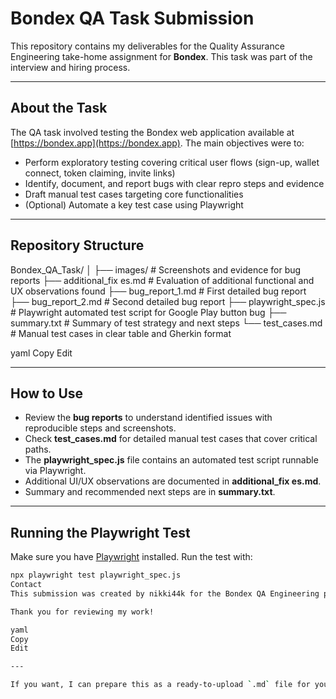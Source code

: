 # Bondex QA Task Submission

This repository contains my deliverables for the Quality Assurance Engineering take-home assignment for **Bondex**. This task was part of the interview and hiring process.

---

## About the Task

The QA task involved testing the Bondex web application available at [https://bondex.app](https://bondex.app). The main objectives were to:

- Perform exploratory testing covering critical user flows (sign-up, wallet connect, token claiming, invite links)
- Identify, document, and report bugs with clear repro steps and evidence
- Draft manual test cases targeting core functionalities
- (Optional) Automate a key test case using Playwright

---

## Repository Structure

Bondex_QA_Task/
│
├── images/ # Screenshots and evidence for bug reports
├── additional_fix es.md # Evaluation of additional functional and UX observations found
├── bug_report_1.md # First detailed bug report
├── bug_report_2.md # Second detailed bug report
├── playwright_spec.js # Playwright automated test script for Google Play button bug
├── summary.txt # Summary of test strategy and next steps
└── test_cases.md # Manual test cases in clear table and Gherkin format

yaml
Copy
Edit

---

## How to Use

- Review the **bug reports** to understand identified issues with reproducible steps and screenshots.  
- Check **test_cases.md** for detailed manual test cases that cover critical paths.  
- The **playwright_spec.js** file contains an automated test script runnable via Playwright.  
- Additional UI/UX observations are documented in **additional_fix es.md**.  
- Summary and recommended next steps are in **summary.txt**.

---

## Running the Playwright Test

Make sure you have [Playwright](https://playwright.dev) installed. Run the test with:

```bash
npx playwright test playwright_spec.js
Contact
This submission was created by nikki44k for the Bondex QA Engineering position application.

Thank you for reviewing my work!

yaml
Copy
Edit

---

If you want, I can prepare this as a ready-to-upload `.md` file for you too!
